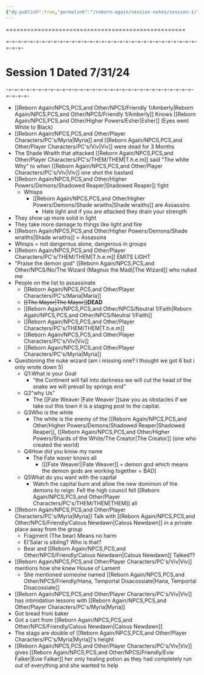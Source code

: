 ```yaml
---
{"dg-publish":true,"permalink":"/reborn-again/session-notes/session-1/"}
---
```


===================================================

=-=-=-=-=-=-=-=-=-=-=-=-=-=-=-=-=-=-=-=-=-=-=-=-=-=-=-=-=-=-=-=-=-=-=-

# Session 1 Dated 7/31/24

-=-=-=-=-=-=-=-=-=-=-=-=-=-=-=-=-=-=-=-=-=-=-=-=-=-=-=-=-=-=-=-=-=-=-=-

- [[Reborn Again/NPCS,PCS,and Other/NPCS/Friendly 1/Amberly\|Reborn Again/NPCS,PCS,and Other/NPCS/Friendly 1/Amberly]] Knows [[Reborn Again/NPCS,PCS,and Other/Higher Powers/Esher\|Esher]] (Eyes went White to Black)
- [[Reborn Again/NPCS,PCS,and Other/Player Characters/PC's/Myria\|Myria]] and [[Reborn Again/NPCS,PCS,and Other/Player Characters/PC's/Viv\|Viv]] were dead for 3 Months
- The Shade Wraith that attacked [[Reborn Again/NPCS,PCS,and Other/Player Characters/PC's/THEM/THEM\|T.h.e.m]] said "The white Why" to when [[Reborn Again/NPCS,PCS,and Other/Player Characters/PC's/Viv\|Viv]] one shot the bastard
- [[Reborn Again/NPCS,PCS,and Other/Higher Powers/Demons/Shadowed Reaper\|Shadowed Reaper]] fight
    - Whisps
        - [[Reborn Again/NPCS,PCS,and Other/Higher Powers/Demons/Shade wraiths\|Shade wraiths]] are Assassins
            - Hate light and if you are attacked they drain your strength
- They show up more solid in light
- They take more damage to things like light and fire
- [[Reborn Again/NPCS,PCS,and Other/Higher Powers/Demons/Shade wraiths\|Shade wraiths]] = Assassins
- Whisps = not dangerous alone, dangerous in groups
- [[Reborn Again/NPCS,PCS,and Other/Player Characters/PC's/THEM/THEM\|T.h.e.m]] EMITS LIGHT
- "Praise the demon god" [[Reborn Again/NPCS,PCS,and Other/NPCS/No/The Wizard (Magnus the Mad)\|The Wizard]] who nuked me
- People on the list to assassinate
    - [[Reborn Again/NPCS,PCS,and Other/Player Characters/PC's/Maria\|Maria]]
    - ~~[[The Mayor\|The Mayor]]~~**DEAD**
    - [[Reborn Again/NPCS,PCS,and Other/NPCS/Neutral 1/Faith\|Reborn Again/NPCS,PCS,and Other/NPCS/Neutral 1/Faith]]
    - [[Reborn Again/NPCS,PCS,and Other/Player Characters/PC's/THEM/THEM\|T.h.e.m]]
    - [[Reborn Again/NPCS,PCS,and Other/Player Characters/PC's/Viv\|Viv]]
    - [[Reborn Again/NPCS,PCS,and Other/Player Characters/PC's/Myria\|Myria]]
- Questioning the nuke wizard (am i missing one? I thought we got 6 but i only wrote down 5)
    - Q1:What is your Goal
        - "the Continent will fall into darkness we will cut the head of the snake we will prevail by springs end"
    - Q2"why Us"
        - The [[Fate Weaver \|Fate Weaver ]]saw you as obstacles if we take out this town it is a staging post to the capital.
    - Q3Who is the white
        - The white is the enemy of the [[Reborn Again/NPCS,PCS,and Other/Higher Powers/Demons/Shadowed Reaper\|Shadowed Reaper]], [[Reborn Again/NPCS,PCS,and Other/Higher Powers/Shards of the White/The Creator\|The Creator]] (one who created the world)
    - Q4How did you know my name
        - The Fate waver knows all
            - [[[Fate Weaver\|[Fate Weaver]] = demon god which means the demon gods are working together = BAD]
    - Q5What do you want with the capital
        - Watch the capital burn and allow the new dominion of the demons to reign. Fell the high council fell [[Reborn Again/NPCS,PCS,and Other/Player Characters/PC's/THEM/THEM\|THEM]] all
- [[Reborn Again/NPCS,PCS,and Other/Player Characters/PC's/Myria\|Myria]] Talk with [[Reborn Again/NPCS,PCS,and Other/NPCS/Friendly/Calous Newdawn\|Calous Newdawn]] in a private place away from the group
    - Fragment (The bear) Means no harm
    - El’Salar is sibling? Who is that?
    - Bear and [[Reborn Again/NPCS,PCS,and Other/NPCS/Friendly/Calous Newdawn\|Calous Newdawn]] Talked??
- [[Reborn Again/NPCS,PCS,and Other/Player Characters/PC's/Viv\|Viv]] mentions how she knew House of Lament
    - She mentioned someone named [[Reborn Again/NPCS,PCS,and Other/NPCS/Friendly/Hana, Temportal Disacossiate\|Hana, Temportal Disacossiate]]
- [[Reborn Again/NPCS,PCS,and Other/Player Characters/PC's/Viv\|Viv]] has intimidation lessons with [[Reborn Again/NPCS,PCS,and Other/Player Characters/PC's/Myria\|Myria]]
- Got bread from baker
- Got a cart from [[Reborn Again/NPCS,PCS,and Other/NPCS/Friendly/Calous Newdawn\|Calous Newdawn]]
- The stags are double of [[Reborn Again/NPCS,PCS,and Other/Player Characters/PC's/Myria\|Myria]]'s height
- [[Reborn Again/NPCS,PCS,and Other/Player Characters/PC's/Viv\|Viv]] gives [[Reborn Again/NPCS,PCS,and Other/NPCS/Friendly/Evie Falker\|Evie Falker]] her only healing potion as they had completely run out of everything and she wanted to help
